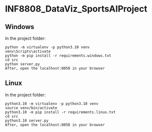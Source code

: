 # INF8808_DataViz_SportsAIProject

## Windows

In the project folder:

    python -m virtualenv -p python3.10 venv
    venv\Scripts\activate
    python -m pip install -r requirements.windows.txt
    cd src
    python server.py
    After, open the localhost:8050 in your browser

## Linux

In the project folder:

    python3.10 -m virtualenv -p python3.10 venv
    source venv/bin/activate
    python3.10 -m pip install -r requirements.linux.txt
    cd src
    python3.10 server.py
    After, open the localhost:8050 in your browser
